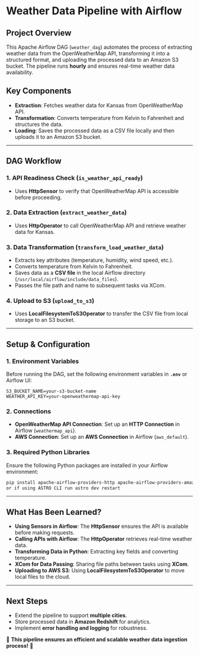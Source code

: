 # **Weather Data Pipeline with Airflow**

## **Project Overview**
This Apache Airflow DAG (`weather_dag`) automates the process of extracting weather data from the OpenWeatherMap API, transforming it into a structured format, and uploading the processed data to an Amazon S3 bucket. The pipeline runs **hourly** and ensures real-time weather data availability.

## **Key Components**
- **Extraction**: Fetches weather data for Kansas from OpenWeatherMap API.
- **Transformation**: Converts temperature from Kelvin to Fahrenheit and structures the data.
- **Loading**: Saves the processed data as a CSV file locally and then uploads it to an Amazon S3 bucket.

---

## **DAG Workflow**
### **1. API Readiness Check (`is_weather_api_ready`)**
- Uses **HttpSensor** to verify that OpenWeatherMap API is accessible before proceeding.

### **2. Data Extraction (`extract_weather_data`)**
- Uses **HttpOperator** to call OpenWeatherMap API and retrieve weather data for Kansas.

### **3. Data Transformation (`transform_load_weather_data`)**
- Extracts key attributes (temperature, humidity, wind speed, etc.).
- Converts temperature from Kelvin to Fahrenheit.
- Saves data as a **CSV file** in the local Airflow directory (`/usr/local/airflow/include/data_files`).
- Passes the file path and name to subsequent tasks via XCom.

### **4. Upload to S3 (`upload_to_s3`)**
- Uses **LocalFilesystemToS3Operator** to transfer the CSV file from local storage to an S3 bucket.

---

## **Setup & Configuration**
### **1. Environment Variables**
Before running the DAG, set the following environment variables in **`.env`** or Airflow UI:
```
S3_BUCKET_NAME=your-s3-bucket-name
WEATHER_API_KEY=your-openweathermap-api-key
```

### **2. Connections**
- **OpenWeatherMap API Connection**: Set up an **HTTP Connection** in Airflow (`weathermap_api`).
- **AWS Connection**: Set up an **AWS Connection** in Airflow (`aws_default`).

### **3. Required Python Libraries**
Ensure the following Python packages are installed in your Airflow environment:
```bash
pip install apache-airflow-providers-http apache-airflow-providers-amazon python-dotenv pandas
or if using ASTRO CLI run astro dev restart
```

---

## **What Has Been Learned?**
- **Using Sensors in Airflow**: The **HttpSensor** ensures the API is available before making requests.
- **Calling APIs with Airflow**: The **HttpOperator** retrieves real-time weather data.
- **Transforming Data in Python**: Extracting key fields and converting temperature.
- **XCom for Data Passing**: Sharing file paths between tasks using **XCom**.
- **Uploading to AWS S3**: Using **LocalFilesystemToS3Operator** to move local files to the cloud.

---

## **Next Steps**
- Extend the pipeline to support **multiple cities**.
- Store processed data in **Amazon Redshift** for analytics.
- Implement **error handling and logging** for robustness.

🚀 **This pipeline ensures an efficient and scalable weather data ingestion process!** 🚀